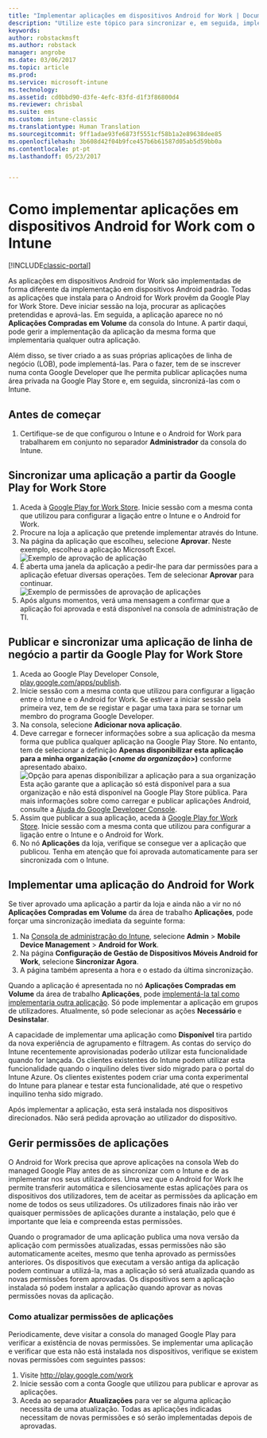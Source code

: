 ```yaml
---
title: "Implementar aplicações em dispositivos Android for Work | Documentos da Microsoft"
description: "Utilize este tópico para sincronizar e, em seguida, implementar aplicações em dispositivos Android for Work a partir da Google Play for Work Store."
keywords: 
author: robstackmsft
ms.author: robstack
manager: angrobe
ms.date: 03/06/2017
ms.topic: article
ms.prod: 
ms.service: microsoft-intune
ms.technology: 
ms.assetid: cd0bbd90-d3fe-4efc-83fd-d1f3f86800d4
ms.reviewer: chrisbal
ms.suite: ems
ms.custom: intune-classic
ms.translationtype: Human Translation
ms.sourcegitcommit: 9ff1adae93fe6873f5551cf58b1a2e89638dee85
ms.openlocfilehash: 3b608d42f04b9fce457b6b61587d05ab5d59bb0a
ms.contentlocale: pt-pt
ms.lasthandoff: 05/23/2017


---
```


# <a name="how-to-deploy-apps-to-android-for-work-devices-with-intune"></a>Como implementar aplicações em dispositivos Android for Work com o Intune

[!INCLUDE[classic-portal](../includes/classic-portal.md)]

As aplicações em dispositivos Android for Work são implementadas de forma diferente da implementação em dispositivos Android padrão. Todas as aplicações que instala para o Android for Work provêm da Google Play for Work Store. Deve iniciar sessão na loja, procurar as aplicações pretendidas e aprová-las.
Em seguida, a aplicação aparece no nó **Aplicações Compradas em Volume** da consola do Intune. A partir daqui, pode gerir a implementação da aplicação da mesma forma que implementaria qualquer outra aplicação.

Além disso, se tiver criado a as suas próprias aplicações de linha de negócio (LOB), pode implementá-las. Para o fazer, tem de se inscrever numa conta Google Developer que lhe permita publicar aplicações numa área privada na Google Play Store e, em seguida, sincronizá-las com o Intune.

## <a name="before-you-start"></a>Antes de começar

1. Certifique-se de que configurou o Intune e o Android for Work para trabalharem em conjunto no separador **Administrador** da consola do Intune.

## <a name="synchronize-an-app-from-the-google-play-for-work-store"></a>Sincronizar uma aplicação a partir da Google Play for Work Store


1. Aceda à [Google Play for Work Store](https://play.google.com/work). Inicie sessão com a mesma conta que utilizou para configurar a ligação entre o Intune e o Android for Work.
2. Procure na loja a aplicação que pretende implementar através do Intune.
3. Na página da aplicação que escolheu, selecione **Aprovar**. Neste exemplo, escolheu a aplicação Microsoft Excel.<br>
  ![Exemplo de aprovação de aplicação](media/approve.png)
4. É aberta uma janela da aplicação a pedir-lhe para dar permissões para a aplicação efetuar diversas operações. Tem de selecionar **Aprovar** para continuar.<br>
  ![Exemplo de permissões de aprovação de aplicações](media/approve-app-permissions.png)
5. Após alguns momentos, verá uma mensagem a confirmar que a aplicação foi aprovada e está disponível na consola de administração de TI.

## <a name="publish-then-synchronize-a-line-of-business-app-from-the-google-play-for-work-store"></a>Publicar e sincronizar uma aplicação de linha de negócio a partir da Google Play for Work Store

1. Aceda ao Google Play Developer Console, [play.google.com/apps/publish](https://play.google.com/apps/publish).
2. Inicie sessão com a mesma conta que utilizou para configurar a ligação entre o Intune e o Android for Work. Se estiver a iniciar sessão pela primeira vez, tem de se registar e pagar uma taxa para se tornar um membro do programa Google Developer.
3. Na consola, selecione **Adicionar nova aplicação**.
4. Deve carregar e fornecer informações sobre a sua aplicação da mesma forma que publica qualquer aplicação na Google Play Store. No entanto, tem de selecionar a definição **Apenas disponibilizar esta aplicação para a minha organização (<*nome da organização*>)** conforme apresentado abaixo.<br>
  ![Opção para apenas disponibilizar a aplicação para a sua organização](media/restrict.png)<br>
Esta ação garante que a aplicação só está disponível para a sua organização e não está disponível na Google Play Store pública.
Para mais informações sobre como carregar e publicar aplicações Android, consulte a [Ajuda do Google Developer Console](https://support.google.com/googleplay/android-developer/answer/113469).
5. Assim que publicar a sua aplicação, aceda à [Google Play for Work Store](https://play.google.com/work). Inicie sessão com a mesma conta que utilizou para configurar a ligação entre o Intune e o Android for Work.
6. No nó **Aplicações** da loja, verifique se consegue ver a aplicação que publicou. Tenha em atenção que foi aprovada automaticamente para ser sincronizada com o Intune.

## <a name="deploy-an-android-for-work-app"></a>Implementar uma aplicação do Android for Work

Se tiver aprovado uma aplicação a partir da loja e ainda não a vir no nó **Aplicações Compradas em Volume** da área de trabalho **Aplicações**, pode forçar uma sincronização imediata da seguinte forma:

1. Na [Consola de administração do Intune](https://manage.microsoft.com), selecione **Admin** > **Mobile Device Management** > **Android for Work**.
2. Na página **Configuração de Gestão de Dispositivos Móveis Android for Work**, selecione **Sincronizar Agora**.
3. A página também apresenta a hora e o estado da última sincronização.

Quando a aplicação é apresentada no nó **Aplicações Compradas em Volume** da área de trabalho **Aplicações**, pode [implementá-la tal como implementaria outra aplicação](deploy-apps-in-microsoft-intune.md). Só pode implementar a aplicação em grupos de utilizadores. Atualmente, só pode selecionar as ações **Necessário** e **Desinstalar**.

A capacidade de implementar uma aplicação como **Disponível** tira partido da nova experiência de agrupamento e filtragem. As contas do serviço do Intune recentemente aprovisionadas poderão utilizar esta funcionalidade quando for lançada. Os clientes existentes do Intune podem utilizar esta funcionalidade quando o inquilino deles tiver sido migrado para o portal do Intune Azure. Os clientes existentes podem criar uma conta experimental do Intune para planear e testar esta funcionalidade, até que o respetivo inquilino tenha sido migrado.

Após implementar a aplicação, esta será instalada nos dispositivos direcionados. Não será pedida aprovação ao utilizador do dispositivo.

## <a name="manage-app-permissions"></a>Gerir permissões de aplicações
O Android for Work precisa que aprove aplicações na consola Web do managed Google Play antes de as sincronizar com o Intune e de as implementar nos seus utilizadores.  Uma vez que o Android for Work lhe permite transferir automática e silenciosamente estas aplicações para os dispositivos dos utilizadores, tem de aceitar as permissões da aplicação em nome de todos os seus utilizadores.  Os utilizadores finais não irão ver quaisquer permissões de aplicações durante a instalação, pelo que é importante que leia e compreenda estas permissões.

Quando o programador de uma aplicação publica uma nova versão da aplicação com permissões atualizadas, essas permissões não são automaticamente aceites, mesmo que tenha aprovado as permissões anteriores. Os dispositivos que executam a versão antiga da aplicação podem continuar a utilizá-la, mas a aplicação só será atualizada quando as novas permissões forem aprovadas. Os dispositivos sem a aplicação instalada só podem instalar a aplicação quando aprovar as novas permissões novas da aplicação.

### <a name="how-to-update-app-permissions"></a>Como atualizar permissões de aplicações

Periodicamente, deve visitar a consola do managed Google Play para verificar a existência de novas permissões. Se implementar uma aplicação e verificar que esta não está instalada nos dispositivos, verifique se existem novas permissões com seguintes passos:

1. Visite http://play.google.com/work
2. Inicie sessão com a conta Google que utilizou para publicar e aprovar as aplicações.
3. Aceda ao separador **Atualizações** para ver se alguma aplicação necessita de uma atualização.  Todas as aplicações indicadas necessitam de novas permissões e só serão implementadas depois de aprovadas.  

